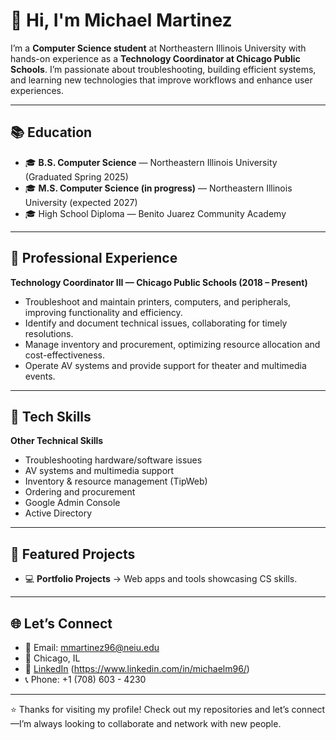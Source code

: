 # 👋 Hi, I'm Michael Martinez  

I’m a **Computer Science student** at Northeastern Illinois University with hands-on experience as a **Technology Coordinator at Chicago Public Schools**. I’m passionate about troubleshooting, building efficient systems, and learning new technologies that improve workflows and enhance user experiences.  

---

## 📚 Education  
- 🎓 **B.S. Computer Science** — Northeastern Illinois University (Graduated Spring 2025)  
- 🎓 **M.S. Computer Science (in progress)** — Northeastern Illinois University (expected 2027)  
- 🎓 High School Diploma — Benito Juarez Community Academy  

---

## 💼 Professional Experience  

**Technology Coordinator III — Chicago Public Schools (2018 – Present)**  
- Troubleshoot and maintain printers, computers, and peripherals, improving functionality and efficiency.  
- Identify and document technical issues, collaborating for timely resolutions.  
- Manage inventory and procurement, optimizing resource allocation and cost-effectiveness.  
- Operate AV systems and provide support for theater and multimedia events.  

---

## 🧰 Tech Skills  
**Other Technical Skills**  
- Troubleshooting hardware/software issues  
- AV systems and multimedia support  
- Inventory & resource management (TipWeb)
- Ordering and procurement
- Google Admin Console
- Active Directory
---

## 📌 Featured Projects  
- 💻 **Portfolio Projects** → Web apps and tools showcasing CS skills.  

---

## 🌐 Let’s Connect  
- 📧 Email: [mmartinez96@neiu.edu](mailto:mmartinez96@neiu.edu)  
- 📍 Chicago, IL  
- 💼 [LinkedIn](#) (https://www.linkedin.com/in/michaelm96/)
-  📞 Phone: +1 (708) 603 - 4230


---

⭐️ Thanks for visiting my profile! Check out my repositories and let’s connect—I’m always looking to collaborate and network with new people.
